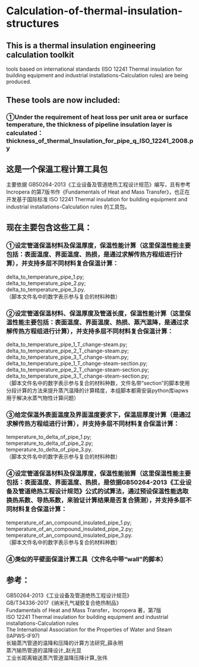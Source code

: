 # Calculation-of-thermal-insulation-structures
## This is a thermal insulation engineering calculation toolkit
tools based on international standards (ISO 12241 Thermal insulation for building equipment and industrial installations-Calculation rules) are being produced.
## These tools are now included:
### ①Under the requirement of heat loss per unit area or surface temperature, the thickness of pipeline insulation layer is calculated：thickness_of_thermal_Insulation_for_pipe_q_ISO_12241_2008.py

## 这是一个保温工程计算工具包
主要依据 GB50264-2013《工业设备及管道绝热工程设计规范》编写，且有参考 Incropera 的第7版书作《Fundamentals of Heat and Mass Transfer》，也正在开发基于国际标准 ISO 12241 Thermal insulation for building equipment and industrial installations-Calculation rules 的工具包。
## 现在主要包含这些工具：
### ①设定管道保温材料及保温厚度，保温性能计算（这里保温性能主要包括：表面温度、界面温度、热损，是通过求解传热方程组进行计算），并支持多层不同材料复合保温计算：
delta_to_temperature_pipe_1.py;  
delta_to_temperature_pipe_2.py;  
delta_to_temperature_pipe_3.py.  
（脚本文件名中的数字表示参与复合的材料种数）  
### ②设定管道保温材料、保温厚度及管道长度，保温性能计算（这里保温性能主要包括：表面温度、界面温度、热损、蒸汽温降，是通过求解传热方程组进行计算），并支持多层不同材料复合保温计算：
delta_to_temperature_pipe_1_T_change-steam.py;  
delta_to_temperature_pipe_2_T_change-steam.py;  
delta_to_temperature_pipe_3_T_change-steam.py;
delta_to_temperature_pipe_1_T_change-steam-section.py;  
delta_to_temperature_pipe_2_T_change-steam-section.py;  
delta_to_temperature_pipe_3_T_change-steam-section.py;  
（脚本文件名中的数字表示参与复合的材料种数，文件名带“section”的脚本使用分段计算的方法来提升蒸汽温降的计算精度，本组脚本都需安装python库iapws用于解决水蒸气物性计算问题）  
### ③给定保温外表面温度及界面温度要求下，保温层厚度计算（是通过求解传热方程组进行计算），并支持多层不同材料复合保温计算：
temperature_to_delta_of_pipe_1.py;  
temperature_to_delta_of_pipe_2.py;  
temperature_to_delta_of_pipe_3.py.  
（脚本文件名中的数字表示参与复合的材料种数）  
### ④设定管道保温材料及保温厚度，保温性能验算（这里保温性能主要包括：表面温度、界面温度、热损，是依据GB50264-2013《工业设备及管道绝热工程设计规范》公式的试算法，通过预设保温性能选取换热系数、导热系数，来验证计算结果是否复合猜测），并支持多层不同材料复合保温计算：
temperature_of_an_compound_insulated_pipe_1.py;  
temperature_of_an_compound_insulated_pipe_2.py;  
temperature_of_an_compound_insulated_pipe_3.py.  
（脚本文件名中的数字表示参与复合的材料种数）  
### ④类似的平壁面保温计算工具（文件名中带“wall”的脚本）
## 参考：
GB50264-2013《工业设备及管道绝热工程设计规范》  
GB/T34336-2017《纳米孔气凝胶复合绝热制品》  
Fundamentals of Heat and Mass Transfer，Incropera 著，第7版  
ISO 12241 Thermal insulation for building equipment and industrial installations-Calculation rules  
The International Association for the Properties of Water and Steam (IAPWS-IF97)  
长输蒸汽管道的温降和压降的计算方法研究_薛永明  
蒸汽输热管道的温降设计_赵光显  
工业长距离输送蒸汽管道温降压降计算_张伟  

